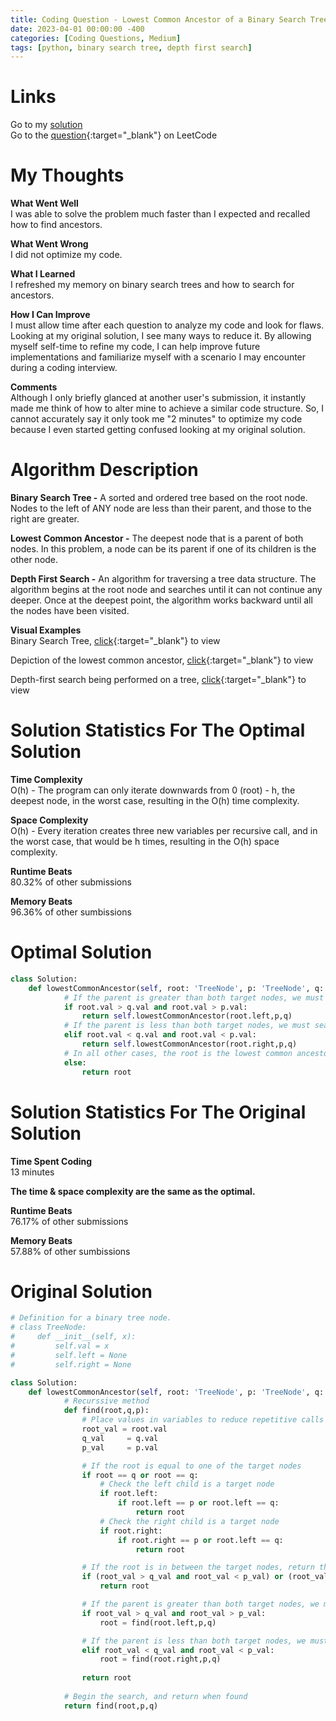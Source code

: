 ```yaml
---
title: Coding Question - Lowest Common Ancestor of a Binary Search Tree
date: 2023-04-01 00:00:00 -400
categories: [Coding Questions, Medium]
tags: [python, binary search tree, depth first search]
---
```


# Links  

Go to my [solution](#optimal-solution)  
Go to the [question](https://leetcode.com/problems/lowest-common-ancestor-of-a-binary-search-tree/){:target="_blank"} on LeetCode  

# My Thoughts  

**What Went Well**  
I was able to solve the problem much faster than I expected and recalled how to find ancestors.

**What Went Wrong**  
I did not optimize my code.

**What I Learned**  
I refreshed my memory on binary search trees and how to search for ancestors.

**How I Can Improve**  
I must allow time after each question to analyze my code and look for flaws. 
Looking at my original solution, I see many ways to reduce it. 
By allowing myself self-time to refine my code, I can help improve future implementations and familiarize myself with a scenario I may encounter during a coding interview.

**Comments**  
Although I only briefly glanced at another user's submission, it instantly made me think of how to alter mine to achieve a similar code structure. 
So, I cannot accurately say it only took me "2 minutes" to optimize my code because I even started getting confused looking at my original solution.

# Algorithm Description

**Binary Search Tree -** A sorted and ordered tree based on the root node. Nodes to the left of ANY node are less than their parent, and those to the right are greater.

**Lowest Common Ancestor -** The deepest node that is a parent of both nodes. In this problem, a node can be its parent if one of its children is the other node.

**Depth First Search -** An algorithm for traversing a tree data structure. 
The algorithm begins at the root node and searches until it can not continue any deeper. 
Once at the deepest point, the algorithm works backward until all the nodes have been visited. 

**Visual Examples**  
Binary Search Tree, [click](https://cdn.programiz.com/sites/tutorial2program/files/bst-vs-not-bst.png){:target="_blank"} to view  

Depiction of the lowest common ancestor, [click](https://files.codingninjas.in/lca_ex1-6383.png){:target="_blank"} to view

Depth-first search being performed on a tree, [click](https://he-s3.s3.amazonaws.com/media/uploads/9fa1119.jpg){:target="_blank"} to view  

# Solution Statistics For The Optimal Solution

**Time Complexity**  
O(h) - The program can only iterate downwards from 0 (root) - h, the deepest node, in the worst case, resulting in the O(h) time complexity.

**Space Complexity**  
O(h) - Every iteration creates three new variables per recursive call, and in the worst case, that would be h times, resulting in the O(h) space complexity.  

**Runtime Beats**  
80.32% of other submissions  

**Memory Beats**  
96.36% of other sumbissions  

# Optimal Solution

```python
class Solution:
    def lowestCommonAncestor(self, root: 'TreeNode', p: 'TreeNode', q: 'TreeNode') -> 'TreeNode':
            # If the parent is greater than both target nodes, we must search the left branch
            if root.val > q.val and root.val > p.val:
                return self.lowestCommonAncestor(root.left,p,q)
            # If the parent is less than both target nodes, we must search the right branch
            elif root.val < q.val and root.val < p.val:
                return self.lowestCommonAncestor(root.right,p,q)
            # In all other cases, the root is the lowest common ancestor
            else:
                return root
```

# Solution Statistics For The Original Solution

**Time Spent Coding**  
13 minutes

**The time & space complexity are the same as the optimal.**

**Runtime Beats**  
76.17% of other submissions  

**Memory Beats**  
57.88% of other sumbissions  

# Original Solution  

```python
# Definition for a binary tree node.
# class TreeNode:
#     def __init__(self, x):
#         self.val = x
#         self.left = None
#         self.right = None

class Solution:
    def lowestCommonAncestor(self, root: 'TreeNode', p: 'TreeNode', q: 'TreeNode') -> 'TreeNode':
            # Recurssive method
            def find(root,q,p):
                # Place values in variables to reduce repetitive calls to the same variables    
                root_val = root.val
                q_val     = q.val
                p_val     = p.val

                # If the root is equal to one of the target nodes
                if root == q or root == q:
                    # Check the left child is a target node
                    if root.left:
                        if root.left == p or root.left == q:
                            return root
                    # Check the right child is a target node
                    if root.right:
                        if root.right == p or root.left == q:
                            return root

                # If the root is in between the target nodes, return the root
                if (root_val > q_val and root_val < p_val) or (root_val < q_val and root_val > p_val):   
                    return root

                # If the parent is greater than both target nodes, we must search the left branch
                if root_val > q_val and root_val > p_val:
                    root = find(root.left,p,q)

                # If the parent is less than both target nodes, we must search the right branch
                elif root_val < q_val and root_val < p_val:
                    root = find(root.right,p,q)
                
                return root
            
            # Begin the search, and return when found
            return find(root,p,q)
```
